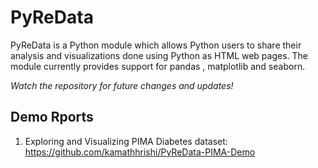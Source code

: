 <h1>PyReData</h1>

PyReData is a Python module which allows Python users to share their analysis and visualizations done using Python as HTML web pages. The module currently provides support for pandas , matplotlib and seaborn.

<i>Watch the repository for future changes and updates!</i>

<h2>Demo Rports</h2>

1. Exploring and Visualizing PIMA Diabetes dataset: https://github.com/kamathhrishi/PyReData-PIMA-Demo 
